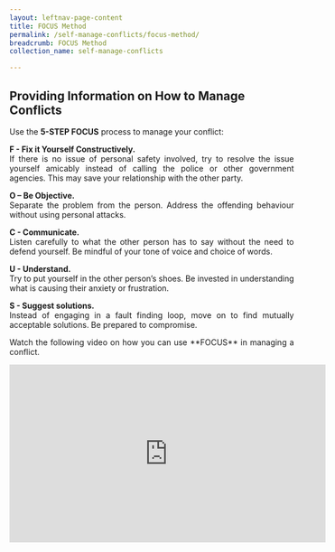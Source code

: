 ```yaml
---
layout: leftnav-page-content
title: FOCUS Method
permalink: /self-manage-conflicts/focus-method/
breadcrumb: FOCUS Method
collection_name: self-manage-conflicts

---
```


Providing Information on How to Manage Conflicts
---
 
<p style="text-align: justify">Use the <b>5-STEP FOCUS</b> process to manage your conflict:

<p style="text-align: justify"><b>F - Fix it Yourself Constructively.</b><br>
If there is no issue of personal safety involved, try to resolve the issue yourself amicably instead of calling the police or other government agencies. This may save your relationship with the other party.</p>

<p style="text-align: justify"><b>O – Be Objective.</b><br>
Separate the problem from the person. Address the offending behaviour without using personal attacks.</p>

<p style="text-align: justify"><b>C - Communicate.</b><br>
Listen carefully to what the other person has to say without the need to defend yourself. Be mindful of your tone of voice and choice of words.</p>

<p style="text-align: justify"><b>U - Understand.</b><br>
Try to put yourself in the other person’s shoes. Be invested in understanding what is causing their anxiety or frustration.</p>

<p style="text-align: justify"><b>S - Suggest solutions.</b><br>
Instead of engaging in a fault finding loop, move on to find mutually acceptable solutions. Be prepared to compromise.</p>

<p style="text-align: justify">Watch the following video on how you can use **FOCUS** in managing a conflict.</p>

<div class="bp-youtube" style="text-align: justify">
 <iframe width="560" height="315" src="https://www.youtube.com/embed/VlV1N1UyOIw" frameborder="0" allow="accelerometer; autoplay; encrypted-media; gyroscope; picture-in-picture" title="CMC FOCUS English Sub" alt="CMC FOCUS English Sub" allowfullscreen></iframe>
</div>

